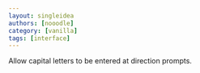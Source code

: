 ```yaml
---
layout: singleidea
authors: [nooodle]
category: [vanilla]
tags: [interface]
---
```

Allow capital letters to be entered at direction prompts.
